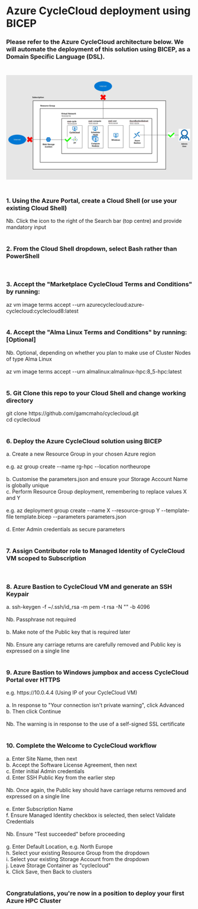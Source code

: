 # Azure CycleCloud deployment using BICEP

<h3>Please refer to the Azure CycleCloud architecture below.  We will automate the deployment of this solution using BICEP, as a Domain Specific Language (DSL).
<br>
<br>
<br>
<img src="https://github.com/gamcmaho/cyclecloud/blob/main/CycleCloud.jpg">
<br>
<br>
<h3>1. Using the Azure Portal, create a Cloud Shell (or use your existing Cloud Shell)</h3>
Nb. Click the icon to the right of the Search bar (top centre) and provide mandatory input
<br>
<br>
<h3>2. From the Cloud Shell dropdown, select Bash rather than PowerShell</h3>
<br>
<h3>3. Accept the "Marketplace CycleCloud Terms and Conditions" by running:</h3>
az vm image terms accept --urn azurecyclecloud:azure-cyclecloud:cyclecloud8:latest
<br>
<br>
<h3>4. Accept the "Alma Linux Terms and Conditions" by running:  [Optional]</h3>
Nb. Optional, depending on whether you plan to make use of Cluster Nodes of type Alma Linux
<br>
<br>
az vm image terms accept --urn almalinux:almalinux-hpc:8_5-hpc:latest
<br>
<br>
<h3>5. Git Clone this repo to your Cloud Shell and change working directory</h3>
git clone https://github.com/gamcmaho/cyclecloud.git
<br>
cd cyclecloud
<br>
<br>
<h3>6. Deploy the Azure CycleCloud solution using BICEP</h3>
a. Create a new Resource Group in your chosen Azure region
<br>
<br>
e.g. az group create --name rg-hpc --location northeurope
<br>
<br>
b. Customise the parameters.json and ensure your Storage Account Name is globally unique
<br>
c. Perform Resource Group deployment, remembering to replace values X and Y
<br>
<br>
e.g. az deployment group create --name X --resource-group Y --template-file template.bicep --parameters parameters.json
<br>
<br>
d. Enter Admin credentials as secure parameters
<br>
<br>
<h3>7. Assign Contributor role to Managed Identity of CycleCloud VM scoped to Subscription</h3>
<br>
<h3>8. Azure Bastion to CycleCloud VM and generate an SSH Keypair</h3>
a. ssh-keygen -f ~/.ssh/id_rsa -m pem -t rsa -N "" -b 4096
<br>
<br>Nb.  Passphrase not required
<br>
<br>
b. Make note of the Public key that is required later
<br>
<br>
Nb. Ensure any carriage returns are carefully removed and Public key is expressed on a single line
<br>
<br>
<h3>9. Azure Bastion to Windows jumpbox and access CycleCloud Portal over HTTPS</h3>
e.g. https://10.0.4.4  (Using IP of your CycleCloud VM)
<br>
<br>
a. In response to "Your connection isn't private warning", click Advanced
<br>
b. Then click Continue
<br>
<br>
Nb. The warning is in response to the use of a self-signed SSL certificate
<br>
<br>
<h3>10. Complete the Welcome to CycleCloud workflow</h3>
a. Enter Site Name, then next
<br>
b. Accept the Software License Agreement, then next
<br>
c. Enter initial Admin credentials
<br>
d. Enter SSH Public Key from the earlier step
<br>
<br>Nb. Once again, the Public key should have carriage returns removed and expressed on a single line
<br>
<br>
e. Enter Subscription Name
<br>
f. Ensure Managed Identity checkbox is selected, then select Validate Credentials
<br>
<br>Nb. Ensure "Test succeeded" before proceeding
<br>
<br>
g. Enter Default Location, e.g. North Europe
<br>
h. Select your existing Resource Group from the dropdown
<br>
i. Select your existing Storage Account from the dropdown
<br>
j. Leave Storage Container as "cyclecloud"
<br>
k. Click Save, then Back to clusters
<br>
<br>
<h3>Congratulations, you're now in a position to deploy your first Azure HPC Cluster</h3>
